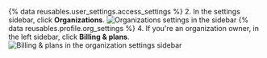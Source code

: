 {% data reusables.user_settings.access_settings %} 2. In the settings sidebar, click **Organizations**.
![Organizations settings in the sidebar](/assets/images/help/settings/settings-sidebar-organizations.png)
{% data reusables.profile.org_settings %} 4. If you're an organization owner, in the left sidebar, click **Billing & plans**.
![Billing & plans in the organization settings sidebar](/assets/images/help/organizations/billing-settings.png)
